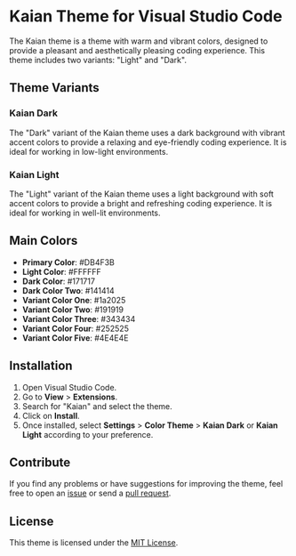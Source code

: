 # Kaian Theme for Visual Studio Code

The Kaian theme is a theme with warm and vibrant colors, designed to provide a pleasant and aesthetically pleasing coding experience. This theme includes two variants: "Light" and "Dark".

## Theme Variants

### Kaian Dark
The "Dark" variant of the Kaian theme uses a dark background with vibrant accent colors to provide a relaxing and eye-friendly coding experience. It is ideal for working in low-light environments.

### Kaian Light
The "Light" variant of the Kaian theme uses a light background with soft accent colors to provide a bright and refreshing coding experience. It is ideal for working in well-lit environments.

## Main Colors

- **Primary Color**: #DB4F3B
- **Light Color**: #FFFFFF
- **Dark Color**: #171717
- **Dark Color Two**: #141414
- **Variant Color One**: #1a2025
- **Variant Color Two**: #191919
- **Variant Color Three**: #343434
- **Variant Color Four**: #252525
- **Variant Color Five**: #4E4E4E

## Installation

1. Open Visual Studio Code.
2. Go to **View** > **Extensions**.
3. Search for "Kaian" and select the theme.
4. Click on **Install**.
5. Once installed, select **Settings** > **Color Theme** > **Kaian Dark** or **Kaian Light** according to your preference.

## Contribute

If you find any problems or have suggestions for improving the theme, feel free to open an [issue](https://github.com/your-user/your-repository/issues) or send a [pull request](https://github.com/your-user/your-repository/pulls).

## License

This theme is licensed under the [MIT License](LICENSE.md).
